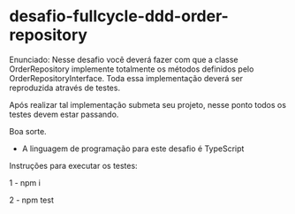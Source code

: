 # desafio-fullcycle-ddd-order-repository

Enunciado:
Nesse desafio você deverá fazer com que a classe OrderRepository implemente totalmente os métodos definidos pelo OrderRepositoryInterface. Toda essa implementação deverá ser reproduzida através de testes.

Após realizar tal implementação submeta seu projeto, nesse ponto todos os testes devem estar passando.

Boa sorte.

* A linguagem de programação para este desafio é TypeScript

Instruções para executar os testes:

1 - npm i

2 - npm test
